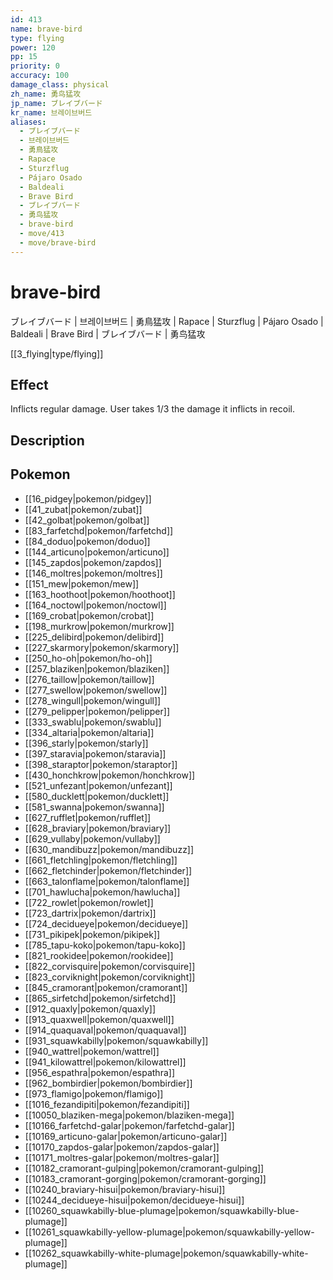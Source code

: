 ```yaml
---
id: 413
name: brave-bird
type: flying
power: 120
pp: 15
priority: 0
accuracy: 100
damage_class: physical
zh_name: 勇鸟猛攻
jp_name: ブレイブバード
kr_name: 브레이브버드
aliases:
  - ブレイブバード
  - 브레이브버드
  - 勇鳥猛攻
  - Rapace
  - Sturzflug
  - Pájaro Osado
  - Baldeali
  - Brave Bird
  - ブレイブバード
  - 勇鸟猛攻
  - brave-bird
  - move/413
  - move/brave-bird
---
```

# brave-bird
    
ブレイブバード | 브레이브버드 | 勇鳥猛攻 | Rapace | Sturzflug | Pájaro Osado | Baldeali | Brave Bird | ブレイブバード | 勇鸟猛攻

[[3_flying|type/flying]]

## Effect

Inflicts regular damage.  User takes 1/3 the damage it inflicts in recoil.

## Description



## Pokemon

- [[16_pidgey|pokemon/pidgey]]
- [[41_zubat|pokemon/zubat]]
- [[42_golbat|pokemon/golbat]]
- [[83_farfetchd|pokemon/farfetchd]]
- [[84_doduo|pokemon/doduo]]
- [[144_articuno|pokemon/articuno]]
- [[145_zapdos|pokemon/zapdos]]
- [[146_moltres|pokemon/moltres]]
- [[151_mew|pokemon/mew]]
- [[163_hoothoot|pokemon/hoothoot]]
- [[164_noctowl|pokemon/noctowl]]
- [[169_crobat|pokemon/crobat]]
- [[198_murkrow|pokemon/murkrow]]
- [[225_delibird|pokemon/delibird]]
- [[227_skarmory|pokemon/skarmory]]
- [[250_ho-oh|pokemon/ho-oh]]
- [[257_blaziken|pokemon/blaziken]]
- [[276_taillow|pokemon/taillow]]
- [[277_swellow|pokemon/swellow]]
- [[278_wingull|pokemon/wingull]]
- [[279_pelipper|pokemon/pelipper]]
- [[333_swablu|pokemon/swablu]]
- [[334_altaria|pokemon/altaria]]
- [[396_starly|pokemon/starly]]
- [[397_staravia|pokemon/staravia]]
- [[398_staraptor|pokemon/staraptor]]
- [[430_honchkrow|pokemon/honchkrow]]
- [[521_unfezant|pokemon/unfezant]]
- [[580_ducklett|pokemon/ducklett]]
- [[581_swanna|pokemon/swanna]]
- [[627_rufflet|pokemon/rufflet]]
- [[628_braviary|pokemon/braviary]]
- [[629_vullaby|pokemon/vullaby]]
- [[630_mandibuzz|pokemon/mandibuzz]]
- [[661_fletchling|pokemon/fletchling]]
- [[662_fletchinder|pokemon/fletchinder]]
- [[663_talonflame|pokemon/talonflame]]
- [[701_hawlucha|pokemon/hawlucha]]
- [[722_rowlet|pokemon/rowlet]]
- [[723_dartrix|pokemon/dartrix]]
- [[724_decidueye|pokemon/decidueye]]
- [[731_pikipek|pokemon/pikipek]]
- [[785_tapu-koko|pokemon/tapu-koko]]
- [[821_rookidee|pokemon/rookidee]]
- [[822_corvisquire|pokemon/corvisquire]]
- [[823_corviknight|pokemon/corviknight]]
- [[845_cramorant|pokemon/cramorant]]
- [[865_sirfetchd|pokemon/sirfetchd]]
- [[912_quaxly|pokemon/quaxly]]
- [[913_quaxwell|pokemon/quaxwell]]
- [[914_quaquaval|pokemon/quaquaval]]
- [[931_squawkabilly|pokemon/squawkabilly]]
- [[940_wattrel|pokemon/wattrel]]
- [[941_kilowattrel|pokemon/kilowattrel]]
- [[956_espathra|pokemon/espathra]]
- [[962_bombirdier|pokemon/bombirdier]]
- [[973_flamigo|pokemon/flamigo]]
- [[1016_fezandipiti|pokemon/fezandipiti]]
- [[10050_blaziken-mega|pokemon/blaziken-mega]]
- [[10166_farfetchd-galar|pokemon/farfetchd-galar]]
- [[10169_articuno-galar|pokemon/articuno-galar]]
- [[10170_zapdos-galar|pokemon/zapdos-galar]]
- [[10171_moltres-galar|pokemon/moltres-galar]]
- [[10182_cramorant-gulping|pokemon/cramorant-gulping]]
- [[10183_cramorant-gorging|pokemon/cramorant-gorging]]
- [[10240_braviary-hisui|pokemon/braviary-hisui]]
- [[10244_decidueye-hisui|pokemon/decidueye-hisui]]
- [[10260_squawkabilly-blue-plumage|pokemon/squawkabilly-blue-plumage]]
- [[10261_squawkabilly-yellow-plumage|pokemon/squawkabilly-yellow-plumage]]
- [[10262_squawkabilly-white-plumage|pokemon/squawkabilly-white-plumage]]

